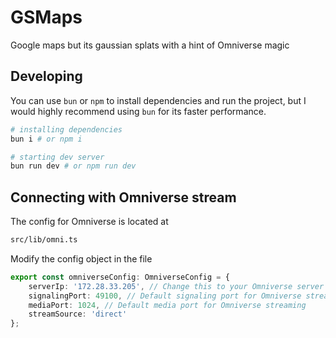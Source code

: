 # GSMaps

Google maps but its gaussian splats
with a hint of Omniverse magic

## Developing

You can use `bun` or `npm` to install dependencies and run the project,
but I would highly recommend using `bun` for its faster performance.

```bash
# installing dependencies
bun i # or npm i

# starting dev server
bun run dev # or npm run dev
```

## Connecting with Omniverse stream

The config for Omniverse is located at

```bash
src/lib/omni.ts
```

Modify the config object in the file

```ts
export const omniverseConfig: OmniverseConfig = {
	serverIp: '172.28.33.205', // Change this to your Omniverse server IP
	signalingPort: 49100, // Default signaling port for Omniverse streaming
	mediaPort: 1024, // Default media port for Omniverse streaming
	streamSource: 'direct'
};
```
